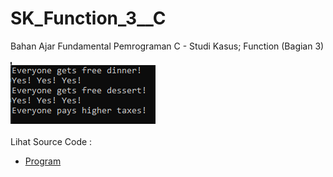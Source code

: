 # SK_Function_3__C
Bahan Ajar Fundamental Pemrograman C - Studi Kasus; Function (Bagian 3)<br><br>
<img src="https://github.com/RizkyKhapidsyah/SK_Function_3__C/blob/master/Result/001.PNG"><br><br>
Lihat Source Code : <br>
- <a href="https://github.com/RizkyKhapidsyah/SK_Function_3__C/blob/master/Source.c">Program</a>
